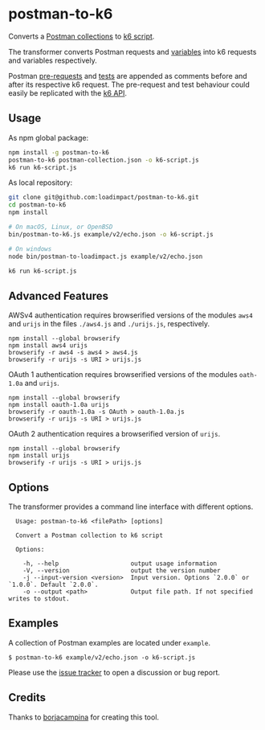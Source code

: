 # postman-to-k6

Converts a [Postman collections](https://www.getpostman.com/docs/collections) to [k6 script](https://docs.k6.io/docs).

The transformer converts Postman requests and [variables](http://blog.getpostman.com/2014/02/20/using-variables-inside-postman-and-collection-runner/) into k6 requests and variables respectively.

Postman [pre-requests](https://www.getpostman.com/docs/pre_request_scripts) and [tests](https://www.getpostman.com/docs/writing_tests) are appended as comments before and after its respective k6 request. The pre-request and test behaviour could easily be replicated with the [k6 API](https://docs.k6.io/docs/k6).

## Usage

As npm global package:

```bash
npm install -g postman-to-k6
postman-to-k6 postman-collection.json -o k6-script.js
k6 run k6-script.js
```

As local repository:

```bash
git clone git@github.com:loadimpact/postman-to-k6.git
cd postman-to-k6
npm install

# On macOS, Linux, or OpenBSD
bin/postman-to-k6.js example/v2/echo.json -o k6-script.js

# On windows
node bin/postman-to-loadimpact.js example/v2/echo.json

k6 run k6-script.js
```

## Advanced Features

AWSv4 authentication requires browserified versions of the modules `aws4` and
`urijs` in the files `./aws4.js` and `./urijs.js`, respectively.

```shell
npm install --global browserify
npm install aws4 urijs
browserify -r aws4 -s aws4 > aws4.js
browserify -r urijs -s URI > urijs.js
```

OAuth 1 authentication requires browserified versions of the modules
`oath-1.0a` and `urijs`.

```shell
npm install --global browserify
npm install oauth-1.0a urijs
browserify -r oauth-1.0a -s OAuth > oauth-1.0a.js
browserify -r urijs -s URI > urijs.js
```

OAuth 2 authentication requires a browserified version of `urijs`.

```shell
npm install --global browserify
npm install urijs
browserify -r urijs -s URI > urijs.js
```

## Options

The transformer provides a command line interface with different options.

      Usage: postman-to-k6 <filePath> [options]
    
      Convert a Postman collection to k6 script
    
      Options:
    
        -h, --help                    output usage information
        -V, --version                 output the version number
        -j --input-version <version>  Input version. Options `2.0.0` or `1.0.0`. Default `2.0.0`.
        -o --output <path>            Output file path. If not specified writes to stdout.

## Examples

A collection of Postman examples are located under `example`.

    $ postman-to-k6 example/v2/echo.json -o k6-script.js

Please use the [issue tracker](https://github.com/loadimpact/postman-to-k6/issues) to open a discussion or bug report.

## Credits

Thanks to [borjacampina](https://github.com/borjacampina) for creating this tool.

